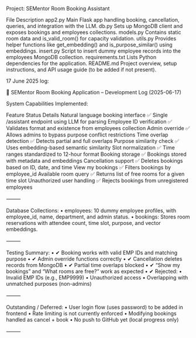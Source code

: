 
Project: SEMentor Room Booking Assistant

File	Description
app2.py	Main Flask app handling booking, cancellation, queries, and integration with the LLM.
db.py	Sets up MongoDB client and exposes bookings and employees collections.
models.py	Contains static room data and is_valid_room() for capacity validation.
utils.py	Provides helper functions like get_embedding() and is_purpose_similar() using embeddings.
insert.py	Script to insert dummy employee records into the employees MongoDB collection.
requirements.txt	Lists Python dependencies for the application.
README.md 	Project overview, setup instructions, and API usage guide (to be added if not present).





17 June 2025 log:

📄 SEMentor Room Booking Application – Development Log (2025-06-17)

System Capabilities Implemented:

Feature	Status	Details
Natural language booking interface	✅	Single /assistant endpoint using LLM for parsing
Employee ID verification	✅	Validates format and existence from employees collection
Admin override	✅	Allows admins to bypass purpose conflict restrictions
Time overlap detection	✅	Detects partial and full overlaps
Purpose similarity check	✅	Uses embedding-based semantic similarity
Slot normalization	✅	Time ranges standardized to 12-hour format
Booking storage	✅	Bookings stored with metadata and embeddings
Cancellation support	✅	Deletes bookings based on ID, date, and time
View my bookings	✅	Filters bookings by employee_id
Available room query	✅	Returns list of free rooms for a given time slot
Unauthorized user handling	✅	Rejects bookings from unregistered employees


⸻

Database Collections:
	•	employees: 10 dummy employee profiles, with employee_id, name, department, and admin status.
	•	bookings: Stores room reservations with attendee count, time slot, purpose, and vector embeddings.

⸻

Testing Summary:
	•	✔ Booking works with valid EMP IDs and matching purpose
	•	✔ Admin override functions correctly
	•	✔ Cancellation deletes records from MongoDB
	•	✔ Partial time overlaps blocked
	•	✔ “Show my bookings” and “What rooms are free?” work as expected
	•	✔ Rejected:
	•	Invalid EMP IDs (e.g., EMP9999)
	•	Unauthorized access
	•	Overlapping with unmatched purposes (non-admins)

⸻

Outstanding / Deferred:
	•	User login flow (uses password) to be added in frontend
	•	Rate limiting is not currently enforced
	•	Modifying bookings handled as cancel + book
	•	No push to GitHub yet (local progress only)

⸻


